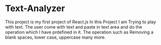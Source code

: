 # Text-Analyzer
This project is my first project of React.js
In this Project I am Trying to play with text.
The user come with text and paste in text area and do the operation which I have prdefined in it.
The operation such as Removing a blank spaces, lower case, uppercase many more.
